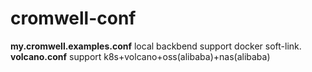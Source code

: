 # cromwell-conf
**my.cromwell.examples.conf**
local backbend support docker soft-link.
**volcano.conf**
support k8s+volcano+oss(alibaba)+nas(alibaba)
